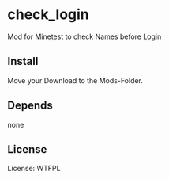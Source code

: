 # check_login
Mod for Minetest to check Names before Login

## Install

Move your Download to the Mods-Folder.

## Depends

none

## License

License: WTFPL

